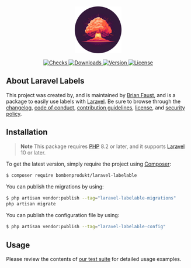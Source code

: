 <p align="center">
    <a href="https://bombenprodukt.com" target="_blank">
        <img src="https://raw.githubusercontent.com/BombenProdukt/assets/main/logo-text.svg" width="128" alt="BombenProdukt Logo" />
    </a>
</p>

<p align="center">
    <a href="https://github.com/faustbrian/laravel-labelable/actions">
        <img src="https://badge.sh/github/check-runs/BombenProdukt/laravel-labelable" alt="Checks" />
    </a>
    <a href="https://packagist.org/packages/bombenprodukt/laravel-labelable">
        <img src="https://badge.sh/packagist/downloads/BombenProdukt/laravel-labelable" alt="Downloads" />
    </a>
    <a href="https://packagist.org/packages/bombenprodukt/laravel-labelable">
        <img src="https://badge.sh/packagist/version/BombenProdukt/laravel-labelable" alt="Version" />
    </a>
    <a href="https://packagist.org/packages/bombenprodukt/laravel-labelable">
        <img src="https://badge.sh/packagist/license/BombenProdukt/laravel-labelable" alt="License" />
    </a>
</p>

## About Laravel Labels

This project was created by, and is maintained by [Brian Faust](https://github.com/faustbrian), and is a package to easily use labels with [Laravel](https://laravel.com/). Be sure to browse through the [changelog](CHANGELOG.md), [code of conduct](.github/CODE_OF_CONDUCT.md), [contribution guidelines](.github/CONTRIBUTING.md), [license](LICENSE), and [security policy](.github/SECURITY.md).

## Installation

> **Note**
> This package requires [PHP](https://www.php.net/) 8.2 or later, and it supports [Laravel](https://laravel.com/) 10 or later.

To get the latest version, simply require the project using [Composer](https://getcomposer.org/):

```bash
$ composer require bombenprodukt/laravel-labelable
```

You can publish the migrations by using:

```bash
$ php artisan vendor:publish --tag="laravel-labelable-migrations"
php artisan migrate
```

You can publish the configuration file by using:

```bash
$ php artisan vendor:publish --tag="laravel-labelable-config"
```

## Usage

Please review the contents of [our test suite](/tests) for detailed usage examples.
